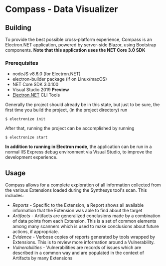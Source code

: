 # Compass - Data Visualizer

## Building
To provide the best possible cross-platform experience, Compass is an Electron.NET application, powered by server-side Blazor, using Bootstrap components. **Note that this application uses the NET Core 3.0 SDK**

### Prerequisites
* nodeJS v8.6.0 (for Electron.NET)
* electron-builder package (if on Linux/macOS)
* NET Core SDK 3.0.100
* Visual Studio 2019 **Preview**
* [Electron.NET](https://github.com/ElectronNET/Electron.NET) CLI Tools

Generally the project should already be in this state, but just to be sure, the first time you build the project, (in the project directory) run
```shellscript
$ electronize init
```

After that, running the project can be accomplished by running
```shellscript
$ electronize start
```

**In addition to running in Electron mode**, the application can be run in a normal IIS Express debug environment via Visual Studio, to improve the development experience.

## Usage
Compass allows for a complete exploration of all information collected from the various Extensions loaded during the Synthesys tool's scan. This includes:

* *Reports* - Specific to the Extension, a Report shows all available information that the Extension was able to find about the target
* *Artifacts* - Artifacts are generalized conclusions made by a combination of data points from each Extension. This is a set of common elements among many scanners which is used to make conclusions about future actions, if appropriate.
* *Evidence* - Verbose copies of reports generated by tools wrapped by Extensions. This is to review more information around a Vulnerability.
* *Vulnerabilities* - Vulnerabilities are records of issues which are described in a common way and are populated in the context of Artifacts by many Extensions